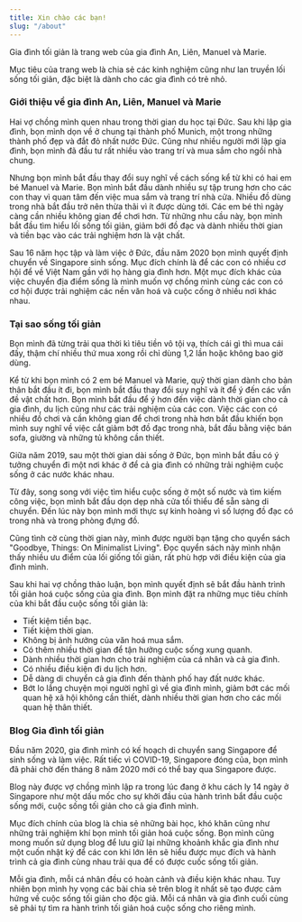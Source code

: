 ```yaml
---
title: Xin chào các bạn!
slug: "/about"
---
```


Gia đình tối giản là trang web của gia đình An, Liên, Manuel và Marie.

Mục tiêu của trang web là chia sẻ các kinh nghiệm cũng như lan truyền lối sống tối giản, đặc biệt là dành cho các gia đình có trẻ nhỏ.

### Giới thiệu về gia đình An, Liên, Manuel và Marie

Hai vợ chồng mình quen nhau trong thời gian du học tại Đức. Sau khi lập gia đình, bọn mình dọn về ở chung tại thành phố Munich, một trong những thành phố đẹp và đắt đỏ nhất nước Đức. Cũng như nhiều người mới lập gia đình, bọn mình đã đầu tư rất nhiều vào trang trí và mua sắm cho ngồi nhà chung. 

Nhưng bọn mình bắt đầu thay đổi suy nghĩ về cách sống kể từ khi có hai em bé Manuel và Marie. Bọn mình bắt đầu dành nhiều sự tập trung hơn cho các con thay vì quan tâm đến việc mua sắm và trang trí nhà cửa. Nhiều đồ dùng trong nhà bắt đầu trở nên thừa thãi vì ít được dùng tới. Các em bé thì ngày càng cần nhiều không gian để chơi hơn. Từ những nhu cầu này, bọn mình bắt đầu tìm hiểu lối sống tối giản, giảm bới đồ đạc và dành nhiều thời gian và tiền bạc vào các trải nghiệm hơn là vật chất.

Sau 16 năm học tập và làm việc ở Đức, đầu năm 2020 bọn mình quyết định chuyển về Singapore sinh sống. Mục đích chính là để các con có nhiều cơ hội để về Việt Nam gần với họ hàng gia đình hơn. Một mục đích khác của việc chuyển địa điểm sống là mình muốn vợ chồng mình cùng các con có cơ hội được trải nghiệm các nền văn hoá và cuộc cống ở nhiều nơi khác nhau. 

### Tại sao sống tối giản

Bọn mình đã từng trải qua thời kì tiêu tiền vô tội vạ, thích cái gì thì mua cái đấy, thậm chí nhiều thứ mua xong rồi chỉ dùng 1,2 lần hoặc không bao giờ dùng. 

Kể từ khi bọn mình có 2 em bé Manuel và Marie, quỹ thời gian dành cho bản thân bắt đầu ít đi, bọn mình bắt đầu thay đổi suy nghĩ và ít để ý đến các vấn đề vật chất hơn. Bọn mình bắt đầu để ý hơn đến việc dành thời gian cho cả gia đình, du lịch cũng như các trải nghiệm của các con. Việc các con có nhiều đồ chơi và cần không gian để chơi trong nhà hơn bắt đầu khiến bọn mình suy nghĩ về việc cắt giảm bớt đồ đạc trong nhà, bắt đầu bằng việc bán sofa, giường và những tủ không cần thiết.

Giữa năm 2019, sau một thời gian dài sống ở Đức, bọn mình bắt đầu có ý tưởng chuyển đi một nơi khác ở để cả gia đình có những trải nghiệm cuộc sống ở các nước khác nhau.

Từ đây, song song với việc tìm hiểu cuộc sống ở một số nước và tìm kiếm công việc, bọn mình bắt đầu dọn dẹp nhà cửa tối thiểu để sẵn sàng di chuyển. Đến lúc này bọn mình mới thực sự kinh hoàng vì số lượng đồ đạc có trong nhà và trong phòng đựng đồ. 

Cũng tình cờ cùng thời gian này, mình được người bạn tặng cho quyển sách "Goodbye, Things: On Minimalist Living". Đọc quyển sách này mình nhận thấy nhiều ưu điểm của lối giống tối giản, rất phù hợp với điều kiện của gia đình mình.

Sau khi hai vợ chồng thảo luận, bọn mình quyết định sẽ bắt đầu hành trình tối giản hoá cuộc sống của gia đình. Bọn mình đặt ra những mục tiêu chính của khi bắt đầu cuộc sống tối giản là:
- Tiết kiệm tiền bạc.
- Tiết kiệm thời gian.
- Không bị ảnh hưởng của văn hoá mua sắm.
- Có thêm nhiều thời gian để tận hưởng cuộc sống xung quanh.
- Dành nhiều thời gian hơn cho trải nghiệm của cá nhân và cả gia đình.
- Có nhiều điều kiện đi du lịch hơn.
- Dễ dàng di chuyển cả gia đình đến thành phố hay đất nước khác.
- Bớt lo lắng chuyện mọi người nghĩ gì về gia đình mình, giảm bớt các mối quan hệ xã hội không cần thiết, dành nhiều thời gian hơn cho các mối quan hệ thân thiết.

### Blog Gia đình tối giản

Đầu năm 2020, gia đình mình có kế hoạch di chuyển sang Singapore để sinh sống và làm việc. Rất tiếc vì COVID-19, Singapore đóng của, bọn mình đã phải chờ đến tháng 8 năm 2020 mới có thể bay qua Singapore được.

Blog này được vợ chồng mình lập ra trong lúc đang ở khu cách ly 14 ngày ở Singapore như một dấu mốc cho sự khởi đầu của hành trình bắt đầu cuộc sống mới, cuộc sống tối giản cho cả gia đình mình.

Mục đích chính của blog là chia sẻ những bài học, khó khăn cũng như những trải nghiệm khí bọn mình tối giản hoá cuộc sống. Bọn mình cũng mong muốn sử dụng blog để lưu giữ lại những khoảnh khắc gia đình như một cuốn nhật ký để các con khi lớn lên sẽ hiểu được mục đích và hành trình cả gia đình cùng nhau trải qua để có được cuốc sống tối giản.

Mỗi gia đình, mỗi cá nhân đều có hoàn cảnh và điều kiện khác nhau. Tuy nhiên bọn mình hy vọng các bài chia sẻ trên blog ít nhất sẽ tạo được cảm hứng về cuộc sống tối giản cho độc giả. Mỗi cá nhân và gia đình cuối cùng sẽ phải tự tìm ra hành trình tối giản hoá cuộc sống cho riêng mình.